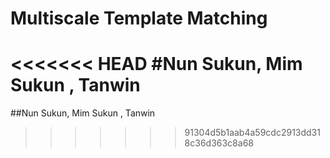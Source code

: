 # Multiscale Template Matching

<<<<<<< HEAD
#Nun Sukun, Mim Sukun , Tanwin
=======
##Nun Sukun, Mim Sukun , Tanwin
>>>>>>> 91304d5b1aab4a59cdc2913dd318c36d363c8a68
